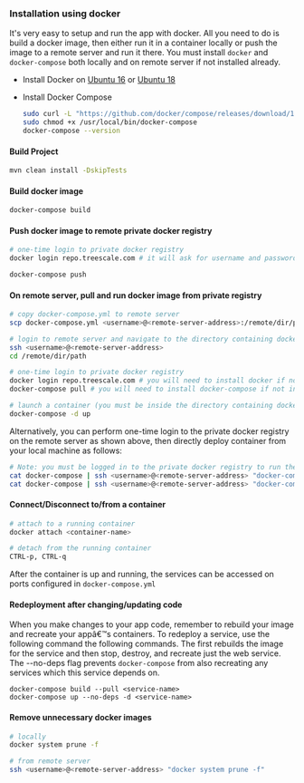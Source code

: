 ### Installation using docker

It's very easy to setup and run the app with docker. All you need to do is build a docker image, then either run it in a container locally or push the image to a remote server and run it there. You must install `docker` and `docker-compose` both locally and on remote server if not installed already. 

* Install Docker on [Ubuntu 16](https://www.digitalocean.com/community/tutorials/how-to-install-and-use-docker-on-ubuntu-16-04) or [Ubuntu 18](https://www.digitalocean.com/community/tutorials/how-to-install-and-use-docker-on-ubuntu-18-04)

* Install Docker Compose

  ```bash
  sudo curl -L "https://github.com/docker/compose/releases/download/1.23.1/docker-compose-$(uname -s)-$(uname -m)" -o /usr/local/bin/docker-compose
  sudo chmod +x /usr/local/bin/docker-compose
  docker-compose --version
  ```````

#### Build Project

```bash
mvn clean install -DskipTests
```

#### Build docker image

```bash
docker-compose build
```

#### Push docker image to remote private docker registry

```bash
# one-time login to private docker registry
docker login repo.treescale.com # it will ask for username and password

docker-compose push
```

#### On remote server, pull and run docker image from private registry

```bash
# copy docker-compose.yml to remote server
scp docker-compose.yml <username>@<remote-server-address>:/remote/dir/path

# login to remote server and navigate to the directory containing docker-compose.yml
ssh <username>@<remote-server-address>
cd /remote/dir/path

# one-time login to private docker registry
docker login repo.treescale.com # you will need to install docker if not installed already
docker-compose pull # you will need to install docker-compose if not installed already

# launch a container (you must be inside the directory containing docker-compose.yml)
docker-compose -d up
```

Alternatively, you can perform one-time login to the private docker registry on the remote server as shown above, then
directly deploy container from your local machine as follows:
```bash
# Note: you must be logged in to the private docker registry to run these commands
cat docker-compose | ssh <username>@<remote-server-address> "docker-compose -f - pull"
cat docker-compose | ssh <username>@<remote-server-address> "docker-compose -f - up -d"
```

#### Connect/Disconnect to/from a container

```bash
# attach to a running container
docker attach <container-name>

# detach from the running container
CTRL-p, CTRL-q
```

After the container is up and running, the services can be accessed on ports configured in `docker-compose.yml`

#### Redeployment after changing/updating code
When you make changes to your app code, remember to rebuild your image and recreate your appâ€™s containers.
To redeploy a service, use the following command the following commands.
The first rebuilds the image for the service and then stop, destroy, and recreate just the web service.
The --no-deps flag prevents `docker-compose` from also recreating any services which this service depends on.

```
docker-compose build --pull <service-name>
docker-compose up --no-deps -d <service-name>
```

#### Remove unnecessary docker images

```bash
# locally
docker system prune -f

# from remote server
ssh <username>@<remote-server-address> "docker system prune -f"
```

